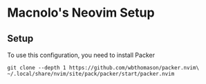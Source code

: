 # Macnolo's Neovim Setup

## Setup

To use this configuration, you need to install Packer

`git clone --depth 1 https://github.com/wbthomason/packer.nvim\
 ~/.local/share/nvim/site/pack/packer/start/packer.nvim`
